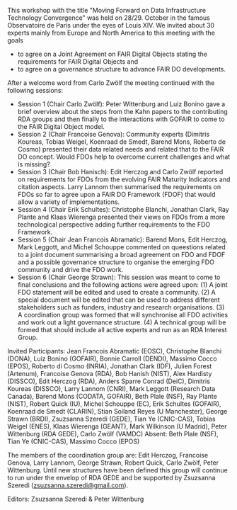This workshop with the title "Moving Forward on Data Infrastructure Technology Convergence" was held on 28/29. October in the famous Observatoire de Paris under the eyes of Louis XIV. We invited about 30 experts mainly from Europe and North America to this meeting with the goals 
- to agree on a Joint Agreement on FAIR Digital Objects stating the requirements for FAIR Digital Objects and 
- to agree on a governance structure to advance FAIR DO developments. 

After a welcome word from Carlo Zwölf the meeting continued with the following sessions:
- Session 1 (Chair Carlo Zwölf): Peter Wittenburg and Luiz Bonino gave a brief overview about the steps from the Kahn papers to the contributing RDA groups and then finally to the interactions with GOFAIR to come to the FAIR Digital Object model.
- Session 2 (Chair Francoise Genova): Community experts (Dimitris Koureas, Tobias Weigel, Koenraad de Smedt, Barend Mons, Roberto de Cosmo) presented their data related needs and related that to the FAIR DO concept. Would FDOs help to overcome current challenges and what is missing? 
- Session 3 (Chair Bob Hanisch): Edit Herczog and Carlo Zwölf reported on requirements for FDOs from the evolving FAIR Maturity Indicators and citation aspects. Larry Lannom then summarised the requirements on FDOs so far to agree upon a FAIR DO Framework (FDOF) that would allow a variety of implementations.
- Session 4 (Chair Erik Schultes): Christophe Blanchi, Jonathan Clark, Ray Plante and Klaas Wierenga presented their views on FDOs from a more technological perspective adding further requirements to the FDO Framework.
- Session 5 (Chair Jean Francois Abramatic): Barend Mons, Edit Herczog, Mark Leggott, and Michel Schouppe commented on queestions related to a joint document summarising a broad agreement on FDO and FDOF and a possible governance structure to organise the emerging FDO community and drive the FDO work.
- Session 6 (Chair George Strawn): This session was meant to come to final conclusions and the following actions were agreed upon: (1) A joint FDO statement will be edited and used to create a community. (2) A special document will be edited that can be used to address different stakeholders such as funders, industry and research organisations. (3) A coordination group was formed that will synchronise all FDO activities and work out a light governance structure. (4) A technical group will be formed that should include all active experts and run as an RDA Interest Group. 

Invited Participants: Jean Francois Abramatic (EOSC), Christophe Blanchi (DONA), Luiz Bonino (GOFAIR), Bonnie Carroll (DENDI), Massimo Cocco (EPOS), Roberto di Cosmo (INRIA), Jonathan Clark (IDF), Julien Forest (Artenum), Francoise Genova (RDA), Bob Hanish (NIST), Alex Hardisty (DISSCO), Edit Herczog (RDA), Anders Sparre Conrad (DeiC), Dimitris Koureas (DISSCO), Larry Lannom (CNRI), Mark Leggott (Research Data Canada), Barend Mons (CODATA, GOFAIR), Beth Plale (NSF), Ray Plante (NIST), Robert Quick (IU), Michel Schouppe (EC), Erik Schultes (GOFAIR), Koenraad de Smedt (CLARIN), Stian Soiland Reyes (U Manchester), George Strawn (BRDI), Zsuzsanna Szeredi (GEDE), Tian Ye (CNIC-CAS), Tobias Weigel (ENES), Klaas Wierenga (GEANT), Mark Wilkinson (U Madrid), Peter Wittenburg (RDA GEDE), Carlo Zwölf (VAMDC)
Absent: Beth Plale (NSF), Tian Ye (CNIC-CAS), Massimo Cocco (EPOS)

The members of the coordination group are: Edit Herczog, Francoise Genova, Larry Lannom, George Strawn, Robert Quick, Carlo Zwölf, Peter Wittenburg. Until new structures have been defined this group will continue to run under the envelop of RDA GEDE and be supported by Zsuzsanna Szeredi (zsuzsanna.szeredi@gmail.com). 

Editors: Zsuzsanna Szeredi & Peter Wittenburg
